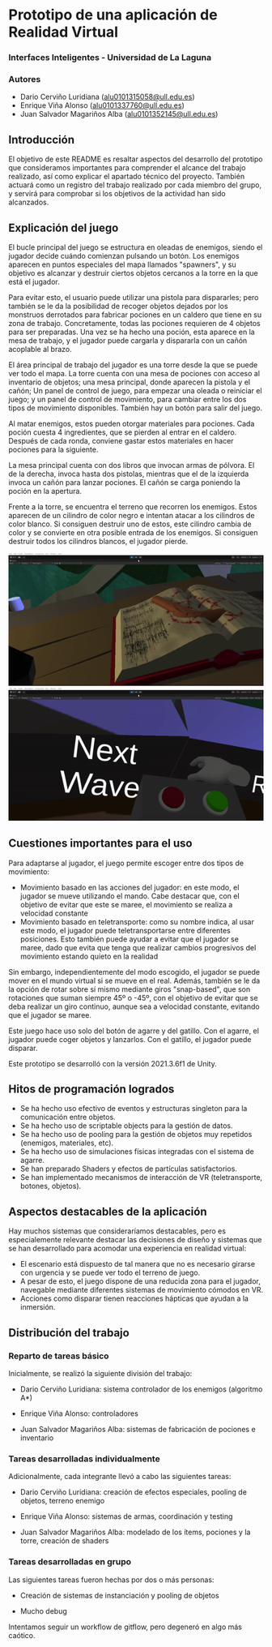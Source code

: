 # Prototipo de una aplicación de Realidad Virtual

### Interfaces Inteligentes - Universidad de La Laguna

### Autores

* Dario Cerviño Luridiana (alu0101315058@ull.edu.es)
* Enrique Viña Alonso (alu0101337760@ull.edu.es)
* Juan Salvador Magariños Alba (alu0101352145@ull.edu.es)

## Introducción

El objetivo de este README es resaltar aspectos del desarrollo del prototipo que consideramos importantes para comprender el alcance del trabajo realizado, así como explicar el apartado técnico del proyecto. También actuará como un registro del trabajo realizado por cada miembro del grupo, y servirá para comprobar si los objetivos de la actividad han sido alcanzados.

## Explicación del juego

El bucle principal del juego se estructura en oleadas de enemigos, siendo el jugador decide cuándo comienzan pulsando un botón. Los enemigos aparecen en puntos especiales del mapa llamados "spawners", y su objetivo es alcanzar y destruir ciertos objetos cercanos a la torre en la que está el jugador. 

Para evitar esto, el usuario puede utilizar una pistola para dispararles; pero también se le da la posibilidad de recoger objetos dejados por los monstruos derrotados para fabricar pociones en un caldero que tiene en su zona de trabajo. Concretamente, todas las pociones requieren de 4 objetos para ser preparadas. Una vez se ha hecho una poción, esta aparece en la mesa de trabajo, y el jugador puede cargarla y dispararla con un cañón acoplable al brazo.

El área principal de trabajo del jugador es una torre desde la que se puede ver todo el mapa. La torre cuenta con una mesa de pociones con acceso al inventario de objetos; una mesa principal, donde aparecen la pistola y el cañón; Un panel de control de juego, para empezar una oleada o reiniciar el juego; y un panel de control de movimiento, para cambiar entre los dos tipos de movimiento disponibles. También hay un botón para salir del juego.

Al matar enemigos, estos pueden otorgar materiales para pociones. Cada poción cuesta 4 ingredientes, que se pierden al entrar en el caldero. Después de cada ronda, conviene gastar estos materiales en hacer pociones para la siguiente.

La mesa principal cuenta con dos libros que invocan armas de pólvora. El de la derecha, invoca hasta dos pistolas, mientras que el de la izquierda invoca un cañón para lanzar pociones. El cañón se carga poniendo la poción en la apertura.

Frente a la torre, se encuentra el terreno que recorren los enemigos. Estos aparecen de un cilindro de color negro e intentan atacar a los cilindros de color blanco. Si consiguen destruir uno de estos, este cilindro cambia de color y se convierte en otra posible entrada de los enemigos. Si consiguen destruir todos los cilindros blancos, el jugador pierde.

![WeaponExample](./gifs/WeaponExample.gif)
![ButtonExample](./gifs/ButtonExample.gif)

## Cuestiones importantes para el uso

Para adaptarse al jugador, el juego permite escoger entre dos tipos de movimiento:

  * Movimiento basado en las acciones del jugador: en este modo, el jugador se mueve utilizando el mando. Cabe destacar que, con el objetivo de evitar que este se maree, el movimiento se realiza a velocidad constante
  * Movimiento basado en teletransporte: como su nombre indica, al usar este modo, el jugador puede teletransportarse entre diferentes posiciones. Esto también puede ayudar a evitar que el jugador se maree, dado que evita que tenga que realizar cambios progresivos del movimiento estando quieto en la realidad

Sin embargo, independientemente del modo escogido, el jugador se puede mover en el mundo virtual si se mueve en el real. Además, también se le da la opción de rotar sobre sí mismo mediante giros "snap-based", que son rotaciones que suman siempre 45º o -45º, con el objetivo de evitar que se deba realizar un giro continuo, aunque sea a velocidad constante, evitando que el jugador se maree.

Este juego hace uso solo del botón de agarre y del gatillo. Con el agarre, el jugador puede coger objetos y lanzarlos. Con el gatillo, el jugador puede disparar.

Este prototipo se desarrolló con la versión 2021.3.6f1 de Unity.

## Hitos de programación logrados

- Se ha hecho uso efectivo de eventos y estructuras singleton para la comunicación entre objetos.
- Se ha hecho uso de scriptable objects para la gestión de datos.
- Se ha hecho uso de pooling para la gestión de objetos muy repetidos (enemigos, materiales, etc).
- Se ha hecho uso de simulaciones físicas integradas con el sistema de agarre.
- Se han preparado Shaders y efectos de partículas satisfactorios.
- Se han implementado mecanismos de interacción de VR (teletransporte, botones, objetos).

## Aspectos destacables de la aplicación

Hay muchos sistemas que consideraríamos destacables, pero es especialemente relevante destacar las decisiones de diseño y sistemas que se han desarrollado para acomodar una experiencia en realidad virtual:

- El escenario está dispuesto de tal manera que no es necesario girarse con urgencia y se puede ver todo el terreno de juego.
- A pesar de esto, el juego dispone de una reducida zona para el jugador, navegable mediante diferentes sistemas de movimiento cómodos en VR.
- Acciones como disparar tienen reacciones hápticas que ayudan a la inmersión.

## Distribución del trabajo

### Reparto de tareas básico

Inicialmente, se realizó la siguiente división del trabajo:

* Dario Cerviño Luridiana: sistema controlador de los enemigos (algoritmo A*)

* Enrique Viña Alonso: controladores

* Juan Salvador Magariños Alba: sistemas de fabricación de pociones e inventario

### Tareas desarrolladas individualmente

Adicionalmente, cada integrante llevó a cabo las siguientes tareas:

* Dario Cerviño Luridiana: creación de efectos especiales, pooling de objetos, terreno enemigo

* Enrique Viña Alonso: sistemas de armas, coordinación y testing

* Juan Salvador Magariños Alba: modelado de los ítems, pociones y la torre, creación de shaders

### Tareas desarrolladas en grupo

Las siguientes tareas fueron hechas por dos o más personas:

* Creación de sistemas de instanciación y pooling de objetos

* Mucho debug


Intentamos seguir un workflow de gitflow, pero degeneró en algo más caótico.
